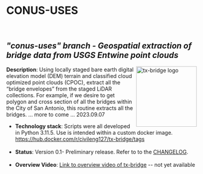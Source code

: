 # CONUS-USES <br> <br>
## <i>"conus-uses" branch - Geospatial extraction of bridge data from USGS Entwine point clouds </i>

<img src="https://github.com/andycarter-pe/tx-bridge/blob/dev/doc/tx-bridge-logo-20220517.png" align="right"
     alt="tx-bridge logo" width="160" height="160">

**Description**:  Using locally staged bare earth digital elevation model (DEM) terrain and classified cloud optimized point clouds (CPOC), extract all the “bridge envelopes” from the staged LiDAR collections.  For example, if we desire to get polygon and cross section of all the bridges within the City of San Antonio, this routine extracts all the bridges. … more to come … 2023.09.07

  - **Technology stack**: Scripts were all developed in Python 3.11.5.  Use is intended within a custom docker image.  https://hub.docker.com/r/civileng127/tx-bridge/tags <br><br>
  - **Status**:  Version 0.1- Preliminary release.  Refer to to the [CHANGELOG](CHANGELOG.md).<br><br>
  - **Overview Video**: [Link to overview video of tx-bridge](https://www.youtube.com/watch?v=xxxxxxxxxxxxxxxxxx) -- not yet available<br><br>
